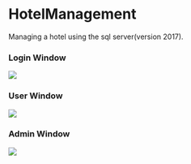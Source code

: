 # HotelManagement

Managing a hotel using the sql server(version 2017).

### Login Window
 ![](https://imgur.com/oJNbagE.png)


### User Window
![](https://imgur.com/OEuqAPy.png)

### Admin Window
![](https://imgur.com/PfsmQOq.png)
